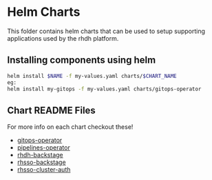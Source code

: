 # Helm Charts

This folder contains helm charts that can be used to setup supporting applications used by the rhdh platform.

## Installing components using helm

```bash
helm install $NAME -f my-values.yaml charts/$CHART_NAME
eg:
helm install my-gitops -f my-values.yaml charts/gitops-operator
```

## Chart README Files
For more info on each chart checkout these!
* [gitops-operator](/charts/gitops-operator)
* [pipelines-operator](/charts/pipelines-operator)
* [rhdh-backstage](/charts/rhdh-backstage)
* [rhsso-backstage](/charts/rhsso-backstage)
* [rhsso-cluster-auth](/charts/rhsso-cluster-auth)